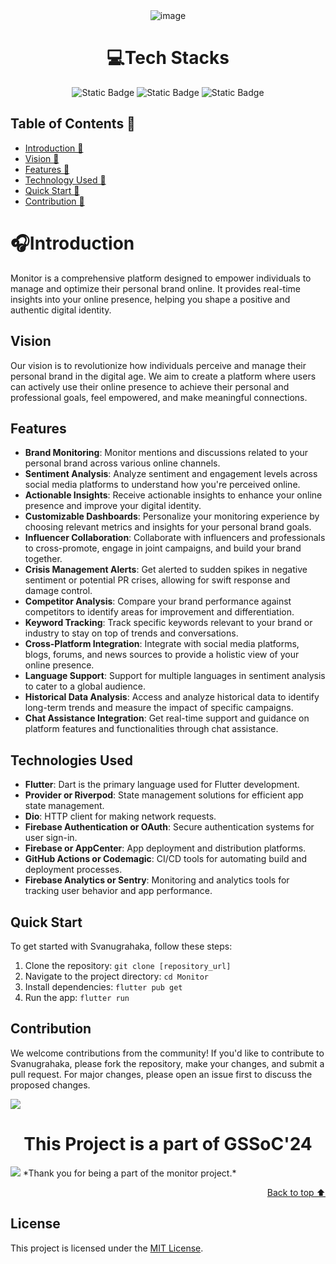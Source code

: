 <div align="center">
<img src="https://raw.githubusercontent.com/Pratikdate/Monitor/main/assets/monitor-logo-zip-file/png/ReadMe.png" alt="image"  border="0" />


# 💻Tech Stacks
![Static Badge](https://img.shields.io/badge/Flutter-blue)
![Static Badge](https://img.shields.io/badge/Dart-b)
![Static Badge](https://img.shields.io/badge/FierbBase-yellow)

</div>

## Table of Contents 📒

- [Introduction 👋](#introduction)
- [Vision 👋](#vision)
- [Features 🌟](#features)
- [Technology Used 📡](#tech)
- [Quick Start 🚀](#quickstart)
- [Contribution 📡](#contributing)

# 🎧Introduction <a name="introduction"></a>

Monitor is a comprehensive platform designed to empower individuals to manage and optimize their personal brand online. It provides real-time insights into your online presence, helping you shape a positive and authentic digital identity.

## Vision <a name="vision"></a>

Our vision is to revolutionize how individuals perceive and manage their personal brand in the digital age. We aim to create a platform where users can actively use their online presence to achieve their personal and professional goals, feel empowered, and make meaningful connections.

## Features <a name="features"></a>

- **Brand Monitoring**: Monitor mentions and discussions related to your personal brand across various online channels.
- **Sentiment Analysis**: Analyze sentiment and engagement levels across social media platforms to understand how you're perceived online.
- **Actionable Insights**: Receive actionable insights to enhance your online presence and improve your digital identity.
- **Customizable Dashboards**: Personalize your monitoring experience by choosing relevant metrics and insights for your personal brand goals.
- **Influencer Collaboration**: Collaborate with influencers and professionals to cross-promote, engage in joint campaigns, and build your brand together.
- **Crisis Management Alerts**: Get alerted to sudden spikes in negative sentiment or potential PR crises, allowing for swift response and damage control.
- **Competitor Analysis**: Compare your brand performance against competitors to identify areas for improvement and differentiation.
- **Keyword Tracking**: Track specific keywords relevant to your brand or industry to stay on top of trends and conversations.
- **Cross-Platform Integration**: Integrate with social media platforms, blogs, forums, and news sources to provide a holistic view of your online presence.
- **Language Support**: Support for multiple languages in sentiment analysis to cater to a global audience.
- **Historical Data Analysis**: Access and analyze historical data to identify long-term trends and measure the impact of specific campaigns.
- **Chat Assistance Integration**: Get real-time support and guidance on platform features and functionalities through chat assistance.

## Technologies Used <a name="tech"></a>

- **Flutter**: Dart is the primary language used for Flutter development.
- **Provider or Riverpod**: State management solutions for efficient app state management.
- **Dio**: HTTP client for making network requests.
- **Firebase Authentication or OAuth**: Secure authentication systems for user sign-in.
- **Firebase or AppCenter**: App deployment and distribution platforms.
- **GitHub Actions or Codemagic**: CI/CD tools for automating build and deployment processes.
- **Firebase Analytics or Sentry**: Monitoring and analytics tools for tracking user behavior and app performance.

## Quick Start <a name="quickstart"></a>

To get started with Svanugrahaka, follow these steps:

1. Clone the repository: `git clone [repository_url]`
2. Navigate to the project directory: `cd Monitor`
3. Install dependencies: `flutter pub get`
4. Run the app: `flutter run`

## Contribution <a name="contributing"></a>

We welcome contributions from the community! If you'd like to contribute to Svanugrahaka, please fork the repository, make your changes, and submit a pull request. For major changes, please open an issue first to discuss the proposed changes.

<a href="https://github.com/Pratikdate/Monitor/graphs/contributors">
  <img src="https://contrib.rocks/image?repo=Pratikdate/Monitor" />
</a>

# <center>This Project is a part of GSSoC'24</center>

<img src="https://imgur.com/wuiJXqr.png"/>
*Thank you for being a part of the monitor project.*

<p align="right"><a href="#top">Back to top ⬆</a></p>

## License

This project is licensed under the [MIT License](LICENSE).
